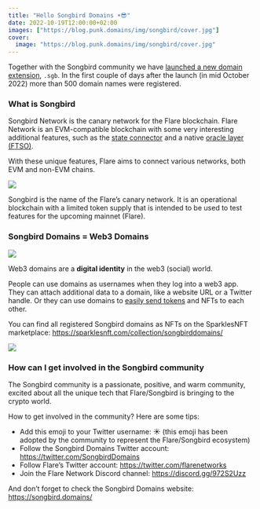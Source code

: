 ```yaml
---
title: "Hello Songbird Domains ☀️😎"
date: 2022-10-19T12:00:00+02:00
images: ["https://blog.punk.domains/img/songbird/cover.jpg"]
cover:
  image: "https://blog.punk.domains/img/songbird/cover.jpg"
---
```


Together with the Songbird community we have [launched a new domain extension](https://songbird.domains), `.sgb`. In the first couple of days after the launch (in mid October 2022) more than 500 domain names were registered.

### What is Songbird

Songbird Network is the canary network for the Flare blockchain. Flare Network is an EVM-compatible blockchain with some very interesting additional features, such as the [state connector](https://docs.flare.network/tech/state-connector/#) and a native [oracle layer (FTSO)](https://docs.flare.network/tech/ftso/). 

With these unique features, Flare aims to connect various networks, both EVM and non-EVM chains.

![](/img/songbird/flare-network.png)

Songbird is the name of the Flare’s canary network. It is an operational blockchain with a limited token supply that is intended to be used to test features for the upcoming mainnet (Flare).

### Songbird Domains = Web3 Domains

![](/img/songbird/tekr-profile-songbird.jpeg)

Web3 domains are a **digital identity** in the web3 (social) world. 

People can use domains as usernames when they log into a web3 app. They can attach additional data to a domain, like a website URL or a Twitter handle. Or they can use domains to [easily send tokens](https://songbird.domains/#/send-tokens) and NFTs to each other.

You can find all registered Songbird domains as NFTs on the SparklesNFT marketplace: https://sparklesnft.com/collection/songbirddomains/

![](/img/songbird/sparkles-NFT.png)

### How can I get involved in the Songbird community

The Songbird community is a passionate, positive, and warm community, excited about all the unique tech that Flare/Songbird is bringing to the crypto world. 

How to get involved in the community? Here are some tips:

- Add this emoji to your Twitter username: ☀️ (this emoji has been adopted by the community to represent the Flare/Songbird ecosystem)
- Follow the Songbird Domains Twitter account: https://twitter.com/SongbirdDomains
- Follow Flare’s Twitter account: https://twitter.com/flarenetworks
- Join the Flare Network Discord channel: https://discord.gg/972S2Uzz 

And don’t forget to check the Songbird Domains website: https://songbird.domains/ 
